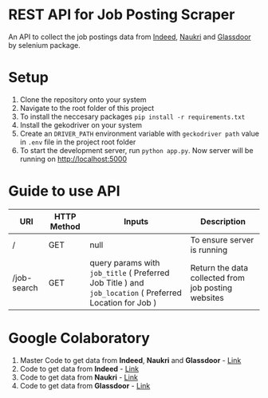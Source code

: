 # REST API for Job Posting Scraper

An API to collect the job postings data from [Indeed](https://indeed.com), [Naukri](https://www.naukri.com) and [Glassdoor](https://www.glassdoor.co.in) by selenium package.

# Setup

1. Clone the repository onto your system
2. Navigate to the root folder of this project
3. To install the neccesary packages `pip install -r requirements.txt`
4. Install the gekodriver on your system
5. Create an `DRIVER_PATH` environment variable with `geckodriver path` value in `.env` file in the project root folder
6. To start the development server, run `python app.py`. Now server will be running on [http://localhost:5000](http://localhost:5000)

# Guide to use API

| URI         | HTTP Method | Inputs                                                                                                  | Description                                         |
| ----------- | ----------- | ------------------------------------------------------------------------------------------------------- | --------------------------------------------------- |
| /           | GET         | null                                                                                                    | To ensure server is running                         |
| /job-search | GET         | query params with `job_title` ( Preferred Job Title ) and `job_location` ( Preferred Location for Job ) | Return the data collected from job posting websites |

# Google Colaboratory

1. Master Code to get data from **Indeed**, **Naukri** and **Glassdoor** - [Link](https://colab.research.google.com/drive/1JKp1INK7pCe3QYy34ELcxkvvQVRwjmD6?usp=sharing)
2. Code to get data from **Indeed** - [Link](https://colab.research.google.com/drive/18C01SBBMLyRF-FefuAf2Xb9TVhhjCpF3?usp=sharing)
3. Code to get data from **Naukri** - [Link](https://colab.research.google.com/drive/1-XtGHOZaJ-N8TBYsK9eDvzn8VkU8bD2X?usp=sharing)
4. Code to get data from **Glassdoor** - [Link](https://colab.research.google.com/drive/1vUdJWHE3Lj-I9YY38ZjLLHKoQLfgjyyW?usp=sharing)
